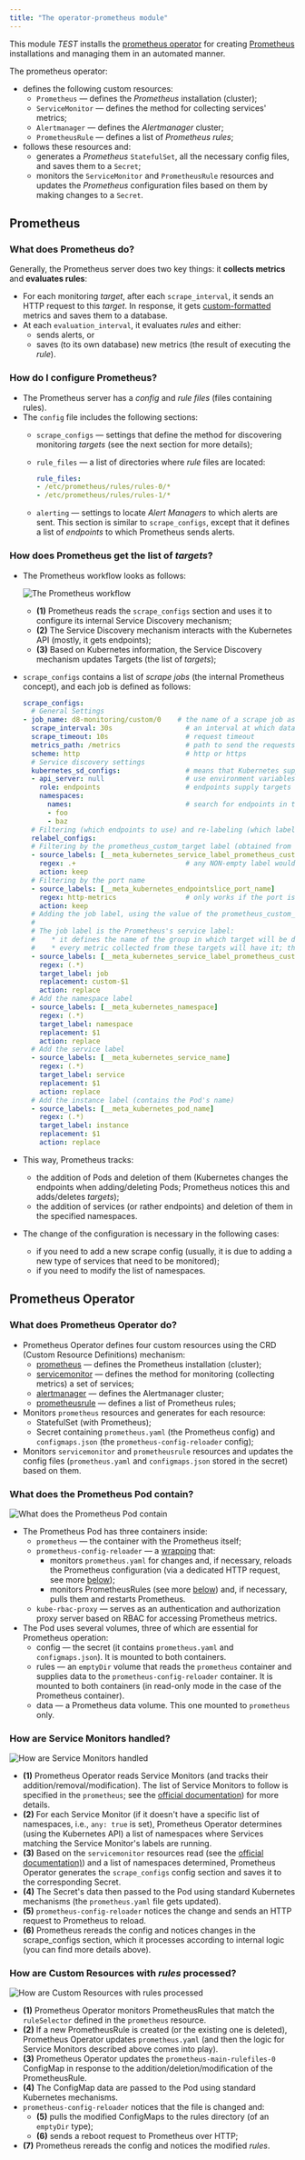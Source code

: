 ```yaml
---
title: "The operator-prometheus module"
---
```


This module *TEST* installs the [prometheus operator](https://github.com/coreos/prometheus-operator) for creating [Prometheus](https://prometheus.io/) installations and managing them in an automated manner.

<!-- Pictures source: https://docs.google.com/drawings/d/1KMgawZD4q7jEYP-_g6FvUeJUaT3edro_u6_RsI3ZVvQ/edit -->

The prometheus operator:
- defines the following custom resources:
  - `Prometheus` —  defines the *Prometheus* installation (cluster);
  - `ServiceMonitor` — defines the method for collecting services' metrics;
  - `Alertmanager` — defines the *Alertmanager* cluster;
  - `PrometheusRule` — defines a list of *Prometheus rules*;
- follows these resources and:
  - generates a *Prometheus* `StatefulSet`, all the necessary config files, and saves them to a `Secret`;
  - monitors the `ServiceMonitor` and `PrometheusRule` resources and updates the *Prometheus* configuration files based on them by making changes to a `Secret`.

## Prometheus

### What does Prometheus do?

Generally, the Prometheus server does two key things: it **collects metrics** and **evaluates rules**:
* For each monitoring *target*, after each `scrape_interval`, it sends an HTTP request to this *target*. In response, it gets [custom-formatted](https://github.com/prometheus/docs/blob/master/content/docs/instrumenting/exposition_formats.md#text-format-details) metrics and saves them to a database.
* At each `evaluation_interval`, it evaluates *rules* and either:
  * sends alerts, or
  * saves (to its own database) new metrics (the result of executing the *rule*).

### How do I configure Prometheus?

* The Prometheus server has a *config* and *rule files* (files containing rules).
* The `config` file includes the following sections:
  * `scrape_configs` — settings that define the method for discovering monitoring *targets* (see the next section for more details);
  * `rule_files` — a list of directories where *rule* files are located:

    ```yaml
    rule_files:
    - /etc/prometheus/rules/rules-0/*
    - /etc/prometheus/rules/rules-1/*
    ```

  * `alerting` — settings to locate *Alert Managers* to which alerts are sent. This section is similar to `scrape_configs`, except that it defines a list of *endpoints* to which Prometheus sends alerts.

### How does Prometheus get the list of *targets*?

* The Prometheus workflow looks as follows:

  ![The Prometheus workflow](../../images/operator-prometheus/targets.png)

  * **(1)** Prometheus reads the `scrape_configs` section and uses it to configure its internal Service Discovery mechanism;
  * **(2)** The Service Discovery mechanism interacts with the Kubernetes API (mostly, it gets endpoints);
  * **(3)** Based on Kubernetes information, the Service Discovery mechanism updates Targets (the list of *targets*);
* `scrape_configs` contains a list of *scrape jobs* (the internal Prometheus concept), and each job is defined as follows:

   ```yaml
   scrape_configs:
     # General Settings
   - job_name: d8-monitoring/custom/0    # the name of a scrape job as displayed in the Service Discovery section
     scrape_interval: 30s                  # an interval at which data are collected
     scrape_timeout: 10s                   # request timeout
     metrics_path: /metrics                # path to send the requests to
     scheme: http                          # http or https
     # Service discovery settings
     kubernetes_sd_configs:                # means that Kubernetes supplies targets
     - api_server: null                    # use environment variables (which are present in every Pod) to get the API server address
       role: endpoints                     # endpoints supply targets
       namespaces:
         names:                            # search for endpoints in these namespaces only
         - foo
         - baz
     # Filtering (which endpoints to use) and re-labeling (which labels attach to all the metrics collected or delete from them) settings
     relabel_configs:
     # Filtering by the prometheus_custom_target label (obtained from the service associated with the endpoint)
     - source_labels: [__meta_kubernetes_service_label_prometheus_custom_target]
       regex: .+                           # any NON-empty label would suffice
       action: keep
     # Filtering by the port name
     - source_labels: [__meta_kubernetes_endpointslice_port_name]
       regex: http-metrics                 # only works if the port is called http-metrics
       action: keep
     # Adding the job label, using the value of the prometheus_custom_target label in the service while adding the " custom-" prefix
     #
     # The job label is the Prometheus's service label:
     #    * it defines the name of the group in which target will be displayed on the targets page
     #    * every metric collected from these targets will have it; thus, you can conveniently use it when filtering in rules and dashboards
     - source_labels: [__meta_kubernetes_service_label_prometheus_custom_target]
       regex: (.*)
       target_label: job
       replacement: custom-$1
       action: replace
     # Add the namespace label
     - source_labels: [__meta_kubernetes_namespace]
       regex: (.*)
       target_label: namespace
       replacement: $1
       action: replace
     # Add the service label
     - source_labels: [__meta_kubernetes_service_name]
       regex: (.*)
       target_label: service
       replacement: $1
       action: replace
     # Add the instance label (contains the Pod's name)
     - source_labels: [__meta_kubernetes_pod_name]
       regex: (.*)
       target_label: instance
       replacement: $1
       action: replace
   ```

* This way, Prometheus tracks:
  * the addition of Pods and deletion of them (Kubernetes changes the endpoints when adding/deleting Pods; Prometheus notices this and adds/deletes *targets*);
  * the addition of services (or rather endpoints) and deletion of them in the specified namespaces.
* The change of the configuration is necessary in the following cases:
  * if you need to add a new scrape config (usually, it is due to adding a new type of services that need to be monitored);
  * if you need to modify the list of namespaces.

## Prometheus Operator

### What does Prometheus Operator do?

* Prometheus Operator defines four custom resources using the CRD (Custom Resource Definitions) mechanism:
  * [prometheus](https://github.com/coreos/prometheus-operator/blob/master/Documentation/api-reference/api.md#prometheus) — defines the Prometheus installation (cluster);
  * [servicemonitor](https://github.com/coreos/prometheus-operator/blob/master/Documentation/api-reference/api.md#servicemonitor) — defines the method for monitoring (collecting metrics) a set of services;
  * [alertmanager](https://github.com/coreos/prometheus-operator/blob/master/Documentation/api-reference/api.md#alertmanager) — defines the Alertmanager cluster;
  * [prometheusrule](https://github.com/coreos/prometheus-operator/blob/master/Documentation/api-reference/api.md#prometheusrule) — defines a list of Prometheus rules;
* Monitors `prometheus` resources and generates for each resource:
  * StatefulSet (with Prometheus);
  * Secret containing `prometheus.yaml` (the Prometheus config) and `configmaps.json` (the `prometheus-config-reloader` config);
* Monitors `servicemonitor` and `prometheusrule`  resources and updates the config files (`prometheus.yaml` and `configmaps.json` stored in the secret) based on them.

### What does the Prometheus Pod contain?

![What does the Prometheus Pod contain](../../images/operator-prometheus/pod.png)

* The Prometheus Pod has three containers inside:
  * `prometheus` —  the container with the Prometheus itself;
  * `prometheus-config-reloader` — a [wrapping](https://github.com/coreos/prometheus-operator/tree/master/cmd/prometheus-config-reloader) that:
    * monitors `prometheus.yaml` for changes and, if necessary, reloads the Prometheus configuration (via a dedicated HTTP request, see more [below](#how-are-service-monitors-handled));
    * monitors PrometheusRules (see more [below](#how-are-custom-resources-with-rules-processed)) and, if necessary, pulls them and restarts Prometheus.
  * `kube-rbac-proxy` — serves as an authentication and authorization proxy server based on RBAC for accessing Prometheus metrics.
* The Pod uses several volumes, three of which are essential for Prometheus operation:
  * config —  the secret (it contains `prometheus.yaml` and `configmaps.json`). It is mounted to both containers.
  * rules — an `emptyDir` volume that reads the `prometheus` container and supplies data to the `prometheus-config-reloader` container. It is mounted to both containers (in read-only mode in the case of the Prometheus container).
  * data — a Prometheus data volume. This one mounted to `prometheus` only.

### How are Service Monitors handled?

![How are Service Monitors handled](../../images/operator-prometheus/servicemonitors.png)

* **(1)** Prometheus Operator reads Service Monitors (and tracks their addition/removal/modification). The list of Service Monitors to follow is specified in the `prometheus`; see the [official documentation](https://github.com/coreos/prometheus-operator/blob/master/Documentation/api-reference/api.md#prometheusspec)) for more details.
* **(2)** For each Service Monitor (if it doesn't have a specific list of namespaces, i.e., `any: true` is set), Prometheus Operator determines (using the Kubernetes API) a list of namespaces where Services matching the Service Monitor's labels are running.
* **(3)** Based on the `servicemonitor` resources read (see the [official documentation)](https://github.com/coreos/prometheus-operator/blob/master/Documentation/api-reference/api.md#servicemonitorspec)) and a list of namespaces determined, Prometheus Operator generates the `scrape_configs` config section and saves it to the corresponding Secret.
* **(4)** The Secret's data then passed to the Pod using standard Kubernetes mechanisms (the `prometheus.yaml` file gets updated).
* **(5)** `prometheus-config-reloader` notices the change and sends an HTTP request to Prometheus to reload.
* **(6)** Prometheus rereads the config and notices changes in the scrape_configs section, which it processes according to internal logic (you can find more details above).

### How are Custom Resources with *rules* processed?

![How are Custom Resources with rules processed](../../images/operator-prometheus/rules.png)

* **(1)** Prometheus Operator monitors PrometheusRules that match the `ruleSelector` defined in the `prometheus` resource.
* **(2)** If a new PrometheusRule is created (or the existing one is deleted), Prometheus Operator updates `prometheus.yaml` (and then the logic for Service Monitors described above comes into play).
* **(3)** Prometheus Operator updates the `prometheus-main-rulefiles-0` ConfigMap in response to the addition/deletion/modification of the PrometheusRule.
* **(4)** The ConfigMap data are passed to the Pod using standard Kubernetes mechanisms.
* `prometheus-config-reloader` notices that the file is changed and:
  * **(5)** pulls the modified ConfigMaps to the rules directory (of an `emptyDir` type);
  * **(6)** sends a reboot request to Prometheus over HTTP;
* **(7)** Prometheus rereads the config and notices the modified *rules*.
